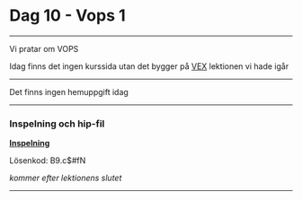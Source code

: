 
# **Dag 10 - Vops 1**
___

Vi pratar om VOPS


Idag finns det ingen kurssida utan det bygger på [VEX](https://github.com/Studio-Konkret/Technical-Direction/tree/main/Kursmoment/109_VEX_01) lektionen vi hade igår  

___
Det finns ingen hemuppgift idag
___
### **Inspelning och hip-fil**
**[Inspelning](https://us02web.zoom.us/rec/share/dkk92L_RVX8Shy1rfHIlX8xZ3aS3bo9Xh9Efkofz0DJUmQBePa8fmNcRbVPN5QFL.65l4R_RTf7XFlxjR)**

Lösenkod: B9.c$#fN


*kommer efter lektionens slutet*
___



